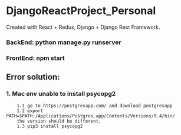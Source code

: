 # DjangoReactProject_Personal


Created with React + Redux, Django + Django Rest Framework.

### BackEnd: python manage.py runserver

### FrontEnd: npm start

## Error solution:  

### 1. Mac env unable to install psycopg2  
        1.1 go to https://postgresapp.com/ and download postgresapp   
        1.2 export PATH=$PATH:/Applications/Postgres.app/Contents/Versions/9.4/bin/   
        the version should be different.   
        1.3 pip3 install psycopg2  
